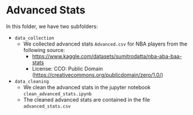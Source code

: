# Advanced Stats

In this folder, we have two subfolders:
- `data_collection`
    - We collected advanced stats `Advanced.csv` for NBA players from the following source:
        - https://www.kaggle.com/datasets/sumitrodatta/nba-aba-baa-stats
        - License: CCO: Public Domain (https://creativecommons.org/publicdomain/zero/1.0/)
- `data_cleaning`
    - We clean the advanced stats in the jupyter notebook `clean_advanced_stats.ipynb`
    - The cleaned advanced stats are contained in the file `advanced_stats.csv`
